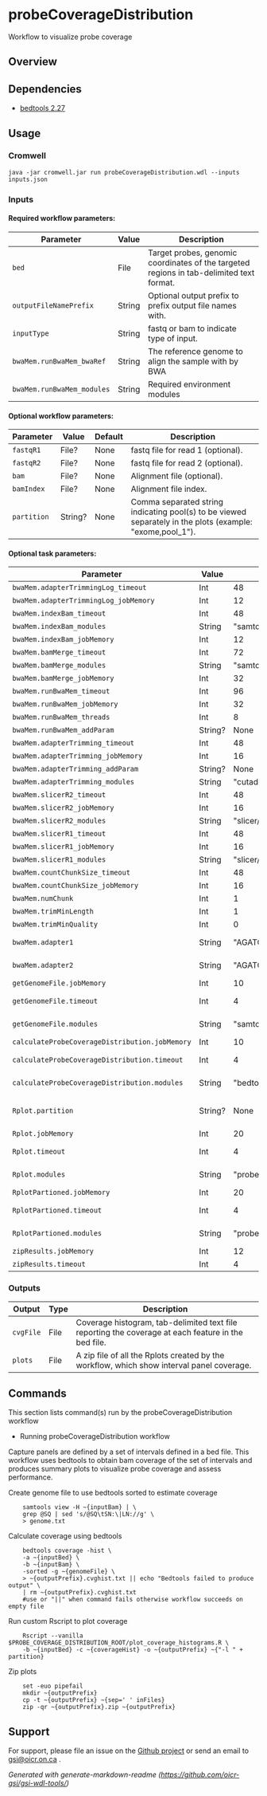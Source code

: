 # probeCoverageDistribution

Workflow to visualize probe coverage

## Overview

## Dependencies

* [bedtools 2.27](https://bedtools.readthedocs.io/en/latest/content/bedtools-suite.html)


## Usage

### Cromwell
```
java -jar cromwell.jar run probeCoverageDistribution.wdl --inputs inputs.json
```

### Inputs

#### Required workflow parameters:
Parameter|Value|Description
---|---|---
`bed`|File|Target probes, genomic coordinates of the targeted regions in tab-delimited text format.
`outputFileNamePrefix`|String|Optional output prefix to prefix output file names with.
`inputType`|String|fastq or bam to indicate type of input.
`bwaMem.runBwaMem_bwaRef`|String|The reference genome to align the sample with by BWA
`bwaMem.runBwaMem_modules`|String|Required environment modules


#### Optional workflow parameters:
Parameter|Value|Default|Description
---|---|---|---
`fastqR1`|File?|None|fastq file for read 1 (optional).
`fastqR2`|File?|None|fastq file for read 2 (optional).
`bam`|File?|None|Alignment file (optional).
`bamIndex`|File?|None|Alignment file index.
`partition`|String?|None|Comma separated string indicating pool(s) to be viewed separately in the plots (example: "exome,pool_1").


#### Optional task parameters:
Parameter|Value|Default|Description
---|---|---|---
`bwaMem.adapterTrimmingLog_timeout`|Int|48|Hours before task timeout
`bwaMem.adapterTrimmingLog_jobMemory`|Int|12|Memory allocated indexing job
`bwaMem.indexBam_timeout`|Int|48|Hours before task timeout
`bwaMem.indexBam_modules`|String|"samtools/1.9"|Modules for running indexing job
`bwaMem.indexBam_jobMemory`|Int|12|Memory allocated indexing job
`bwaMem.bamMerge_timeout`|Int|72|Hours before task timeout
`bwaMem.bamMerge_modules`|String|"samtools/1.9"|Required environment modules
`bwaMem.bamMerge_jobMemory`|Int|32|Memory allocated indexing job
`bwaMem.runBwaMem_timeout`|Int|96|Hours before task timeout
`bwaMem.runBwaMem_jobMemory`|Int|32|Memory allocated for this job
`bwaMem.runBwaMem_threads`|Int|8|Requested CPU threads
`bwaMem.runBwaMem_addParam`|String?|None|Additional BWA parameters
`bwaMem.adapterTrimming_timeout`|Int|48|Hours before task timeout
`bwaMem.adapterTrimming_jobMemory`|Int|16|Memory allocated for this job
`bwaMem.adapterTrimming_addParam`|String?|None|Additional cutadapt parameters
`bwaMem.adapterTrimming_modules`|String|"cutadapt/1.8.3"|Required environment modules
`bwaMem.slicerR2_timeout`|Int|48|Hours before task timeout
`bwaMem.slicerR2_jobMemory`|Int|16|Memory allocated for this job
`bwaMem.slicerR2_modules`|String|"slicer/0.3.0"|Required environment modules
`bwaMem.slicerR1_timeout`|Int|48|Hours before task timeout
`bwaMem.slicerR1_jobMemory`|Int|16|Memory allocated for this job
`bwaMem.slicerR1_modules`|String|"slicer/0.3.0"|Required environment modules
`bwaMem.countChunkSize_timeout`|Int|48|Hours before task timeout
`bwaMem.countChunkSize_jobMemory`|Int|16|Memory allocated for this job
`bwaMem.numChunk`|Int|1|number of chunks to split fastq file [1, no splitting]
`bwaMem.trimMinLength`|Int|1|minimum length of reads to keep [1]
`bwaMem.trimMinQuality`|Int|0|minimum quality of read ends to keep [0]
`bwaMem.adapter1`|String|"AGATCGGAAGAGCACACGTCTGAACTCCAGTCAC"|adapter sequence to trim from read 1 [AGATCGGAAGAGCACACGTCTGAACTCCAGTCAC]
`bwaMem.adapter2`|String|"AGATCGGAAGAGCGTCGTGTAGGGAAAGAGTGT"|adapter sequence to trim from read 2 [AGATCGGAAGAGCGTCGTGTAGGGAAAGAGTGT]
`getGenomeFile.jobMemory`|Int|10|Memory (in GB) allocated for job.
`getGenomeFile.timeout`|Int|4|Maximum amount of time (in hours) the task can run for.
`getGenomeFile.modules`|String|"samtools/1.14"|Environment module names and version to load (space separated) before command execution.
`calculateProbeCoverageDistribution.jobMemory`|Int|10|Memory (in GB) allocated for job.
`calculateProbeCoverageDistribution.timeout`|Int|4|Maximum amount of time (in hours) the task can run for.
`calculateProbeCoverageDistribution.modules`|String|"bedtools/2.27"|Environment module names and version to load (space separated) before command execution.
`Rplot.partition`|String?|None|Comma separated string indicating pool(s) to be viewed separately in the plots (example: "exome,pool_1").
`Rplot.jobMemory`|Int|20|Memory (in GB) allocated for job.
`Rplot.timeout`|Int|4|Maximum amount of time (in hours) the task can run for.
`Rplot.modules`|String|"probe-coverage-distribution/2.0"|Environment module names and version to load (space separated) before command execution.
`RplotPartioned.jobMemory`|Int|20|Memory (in GB) allocated for job.
`RplotPartioned.timeout`|Int|4|Maximum amount of time (in hours) the task can run for.
`RplotPartioned.modules`|String|"probe-coverage-distribution/2.0"|Environment module names and version to load (space separated) before command execution.
`zipResults.jobMemory`|Int|12|Memory for the task, in gigabytes
`zipResults.timeout`|Int|4|Timeout for the task, in hours


### Outputs

Output | Type | Description
---|---|---
`cvgFile`|File|Coverage histogram, tab-delimited text file reporting the coverage at each feature in the bed file.
`plots`|File|A zip file of all the Rplots created by the workflow, which show interval panel coverage.


## Commands
 This section lists command(s) run by the probeCoverageDistribution workflow
 
 * Running probeCoverageDistribution workflow
 
 Capture panels are defined by a set of intervals defined in a bed file. This workflow uses bedtools to obtain bam coverage of the set of intervals and produces summary plots to visualize probe coverage and assess performance. 
 
 Create genome file to use bedtools sorted to estimate coverage
 ```
     samtools view -H ~{inputBam} | \
     grep @SQ | sed 's/@SQ\tSN:\|LN://g' \
     > genome.txt
 ```
 Calculate coverage using bedtools
 ```
     bedtools coverage -hist \
     -a ~{inputBed} \
     -b ~{inputBam} \
     -sorted -g ~{genomeFile} \
     > ~{outputPrefix}.cvghist.txt || echo "Bedtools failed to produce output" \
     | rm ~{outputPrefix}.cvghist.txt
     #use or "||" when command fails otherwise workflow succeeds on empty file
 ```
 Run custom Rscript to plot coverage
 ```
     Rscript --vanilla $PROBE_COVERAGE_DISTRIBUTION_ROOT/plot_coverage_histograms.R \
     -b ~{inputBed} -c ~{coverageHist} -o ~{outputPrefix} ~{"-l " + partition}
 ```
 Zip plots
 ```
     set -euo pipefail
     mkdir ~{outputPrefix}
     cp -t ~{outputPrefix} ~{sep=' ' inFiles}
     zip -qr ~{outputPrefix}.zip ~{outputPrefix}
 ```
 ## Support

For support, please file an issue on the [Github project](https://github.com/oicr-gsi) or send an email to gsi@oicr.on.ca .

_Generated with generate-markdown-readme (https://github.com/oicr-gsi/gsi-wdl-tools/)_

